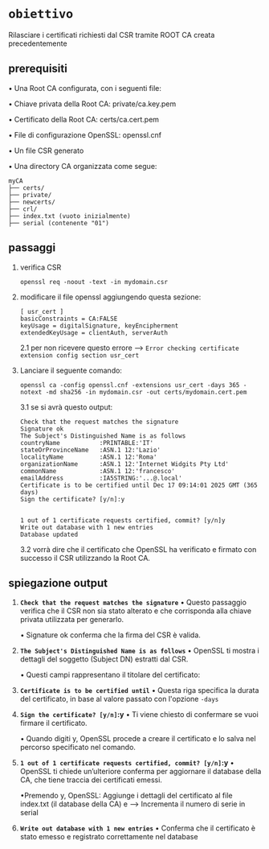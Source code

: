 # `obiettivo`
Rilasciare i certificati richiesti dal CSR tramite ROOT CA creata precedentemente
## prerequisiti
• Una Root CA configurata, con i seguenti file:

   • Chiave privata della Root CA: private/ca.key.pem
   
   • Certificato della Root CA: certs/ca.cert.pem
   
   • File di configurazione OpenSSL: openssl.cnf
   
• Un file CSR generato

• Una directory CA organizzata come segue:

    myCA
    ├── certs/
    ├── private/
    ├── newcerts/
    ├── crl/
    ├── index.txt (vuoto inizialmente)
    ├── serial (contenente "01")

## passaggi 
1. verifica CSR

       openssl req -noout -text -in mydomain.csr

2. modificare il file openssl aggiungendo questa sezione:

       [ usr_cert ]
       basicConstraints = CA:FALSE
       keyUsage = digitalSignature, keyEncipherment
       extendedKeyUsage = clientAuth, serverAuth
   2.1 per non ricevere questo errore --> `Error checking certificate extension config section usr_cert`
3. Lanciare il seguente comando:

       openssl ca -config openssl.cnf -extensions usr_cert -days 365 -notext -md sha256 -in mydomain.csr -out certs/mydomain.cert.pem
   3.1 se si avrà questo output:

       Check that the request matches the signature
       Signature ok
       The Subject's Distinguished Name is as follows
       countryName           :PRINTABLE:'IT'
       stateOrProvinceName   :ASN.1 12:'Lazio'
       localityName          :ASN.1 12:'Roma'
       organizationName      :ASN.1 12:'Internet Widgits Pty Ltd'
       commonName            :ASN.1 12:'francesco'
       emailAddress          :IA5STRING:'...@.local'
       Certificate is to be certified until Dec 17 09:14:01 2025 GMT (365 days)
       Sign the certificate? [y/n]:y


       1 out of 1 certificate requests certified, commit? [y/n]y
       Write out database with 1 new entries
       Database updated
   3.2 vorrà dire che il certificato che OpenSSL ha verificato e firmato con successo il CSR utilizzando la Root CA.
## spiegazione output
1. **`Check that the request matches the signature`**
   • Questo passaggio verifica che il CSR non sia stato alterato e che corrisponda alla chiave privata utilizzata per generarlo.
   
   • Signature ok conferma che la firma del CSR è valida.
   
3. **`The Subject's Distinguished Name is as follows`**
   • OpenSSL ti mostra i dettagli del soggetto (Subject DN) estratti dal CSR.
   
   • Questi campi rappresentano il titolare del certificato:
   
5. **`Certificate is to be certified until`**
   • Questa riga specifica la durata del certificato, in base al valore passato con l'opzione `-days`
   
7. **`Sign the certificate? [y/n]`:y**
   • Ti viene chiesto di confermare se vuoi firmare il certificato.
   
      • Quando digiti y, OpenSSL procede a creare il certificato e lo salva nel percorso specificato nel comando.
   
9. **`1 out of 1 certificate requests certified, commit? [y/n]`:y**
   • OpenSSL ti chiede un’ulteriore conferma per aggiornare il database della CA, che tiene traccia dei certificati emessi.
   
      •Premendo y, OpenSSL:
       Aggiunge i dettagli del certificato al file index.txt (il database della CA) e --> Incrementa il numero di serie in serial
   
11. **`Write out database with 1 new entries`**
   • Conferma che il certificato è stato emesso e registrato correttamente nel database


       

       
